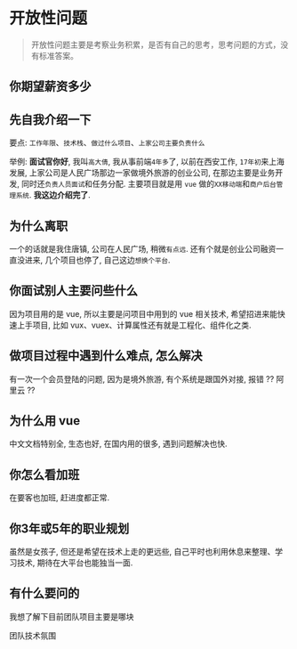 # 开放性问题

> 开放性问题主要是考察业务积累，是否有自己的思考，思考问题的方式，没有标准答案。

## 你期望薪资多少

## 先自我介绍一下

要点: `工作年限`、`技术栈`、`做过什么项目`、`上家公司主要负责什么`

举例: **面试官你好**, 我叫`高大倩`, 我从事前端`4年多`了, 以前在西安工作, `17年初`来上海发展, 上家公司是人民广场那边一家做境外旅游的创业公司, 在那边主要是业务开发, 同时还`负责人员面试`和任务分配. 主要项目就是用 `vue` 做的`XX移动端`和`商户后台管理系统`. **我这边介绍完了**.

## 为什么离职

一个的话就是我住唐镇, 公司在人民广场, 稍微`有点远`. 还有个就是创业公司融资一直没进来, 几个项目也停了, 自己这边`想换个平台`.

## 你面试别人主要问些什么

因为项目用的是 vue, 所以主要是问项目中用到的 vue 相关技术, 希望招进来能快速上手项目, 比如 vux、vuex、计算属性还有就是工程化、组件化之类.

## 做项目过程中遇到什么难点, 怎么解决

有一次一个会员登陆的问题, 因为是境外旅游, 有个系统是跟国外对接, 报错  ?? 阿里云 ??

## 为什么用 vue

中文文档特别全, 生态也好, 在国内用的很多, 遇到问题解决也快.

## 你怎么看加班

在要客也加班, 赶进度都正常.

## 你3年或5年的职业规划

虽然是女孩子, 但还是希望在技术上走的更远些, 自己平时也利用休息来整理、学习技术, 期待在大平台也能独当一面.

## 有什么要问的

我想了解下目前团队项目主要是哪块

团队技术氛围
